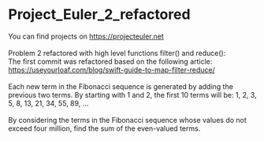 # Project_Euler_2_refactored
You can find projects on https://projecteuler.net<br /><br />
Problem 2 refactored with high level functions filter() and reduce():<br />
The first commit was refactored based on the following article: https://useyourloaf.com/blog/swift-guide-to-map-filter-reduce/<br /><br />
Each new term in the Fibonacci sequence is generated by adding the previous two terms. By starting with 1 and 2, the first 10 terms will be:
1, 2, 3, 5, 8, 13, 21, 34, 55, 89, ...<br /><br />
By considering the terms in the Fibonacci sequence whose values do not exceed four million, find the sum of the even-valued terms.
